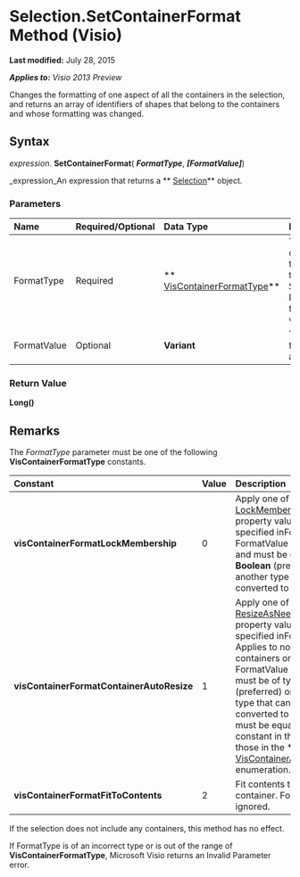 
# Selection.SetContainerFormat Method (Visio)

 **Last modified:** July 28, 2015

 _**Applies to:** Visio 2013 Preview_

Changes the formatting of one aspect of all the containers in the selection, and returns an array of identifiers of shapes that belong to the containers and whose formatting was changed. 


## Syntax

 _expression_. **SetContainerFormat**( **_FormatType_**,  **_[FormatValue]_**)

 _expression_An expression that returns a  ** [Selection](e5734140-6dbe-7de8-9695-1a22fb4ac628.md)** object.


### Parameters



|**Name**|**Required/Optional**|**Data Type**|**Description**|
|:-----|:-----|:-----|:-----|
|FormatType|Required| ** [VisContainerFormatType](3cf08cec-d1b8-e197-a7d0-f96bb6e843d0.md)**|The container formatting to change. See Remarks for possible values.|
|FormatValue|Optional| **Variant**|The new format to apply.|

### Return Value

 **Long()**


## Remarks

The  _FormatType_ parameter must be one of the following **VisContainerFormatType** constants.



|**Constant**|**Value**|**Description**|
|:-----|:-----|:-----|
| **visContainerFormatLockMembership**|0|Apply one of the  ** [LockMembership](b82455fc-f3cb-66de-c022-ac6f63f5b4b2.md)** property values, as specified inFormatValue. FormatValue is required, and must be of type **Boolean** (preferred) or or another type that can be converted to **Boolean**.|
| **visContainerFormatContainerAutoResize**|1|Apply one of the  ** [ResizeAsNeeded](13bd0493-95fd-73bf-454c-a39c69589bcd.md)** property values, as specified inFormatValue. Applies to normal containers only. FormatValue is required, must be of type **Short** (preferred) or of another type that can be converted to **Short**, and must be equal to a constant in the range of those in the  ** [VisContainerAutoResize](bcc77146-eee5-24ac-b9a2-03f60b118dbc.md)** enumeration.|
| **visContainerFormatFitToContents**|2|Fit contents to the container. FormatValue is ignored.|
If the selection does not include any containers, this method has no effect.

If FormatType is of an incorrect type or is out of the range of **VisContainerFormatType**, Microsoft Visio returns an Invalid Parameter error.

